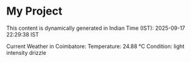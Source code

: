 # My Project

This content is dynamically generated in Indian Time (IST): 2025-09-17 22:29:38 IST


Current Weather in Coimbatore:
Temperature: 24.88 °C
Condition: light intensity drizzle
